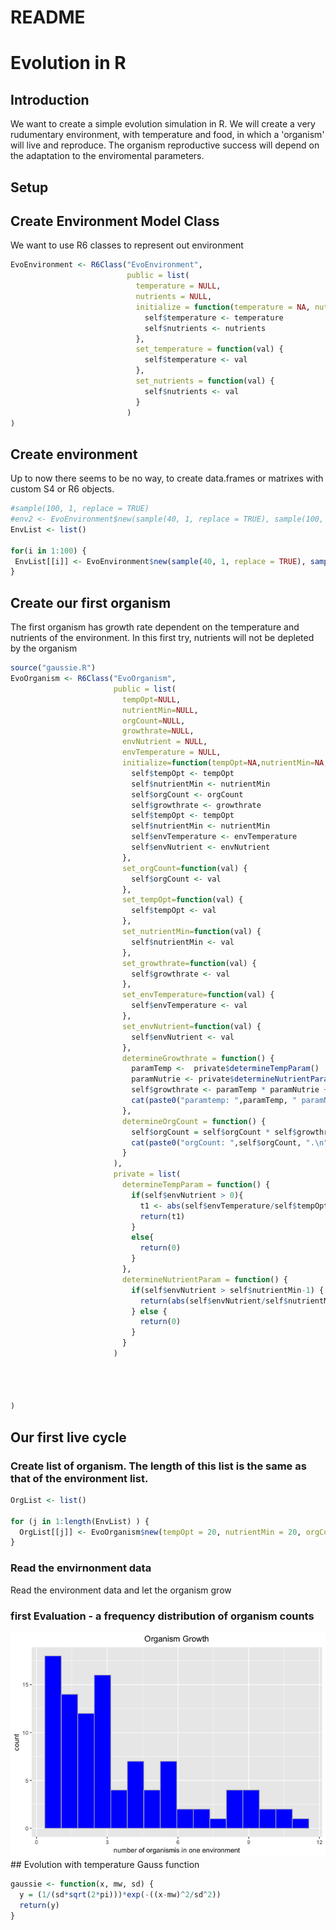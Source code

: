 README
================

Evolution in R
==============

Introduction
------------

We want to create a simple evolution simulation in R. We will create a very rudumentary environment, with temperature and food, in which a 'organism' will live and reproduce. The organism reproductive success will depend on the adaptation to the enviromental parameters.

Setup
-----

Create Environment Model Class
------------------------------

We want to use R6 classes to represent out environment

``` r
EvoEnvironment <- R6Class("EvoEnvironment",
                          public = list(
                            temperature = NULL,
                            nutrients = NULL,
                            initialize = function(temperature = NA, nutrients = NA) {
                              self$temperature <- temperature
                              self$nutrients <- nutrients
                            },
                            set_temperature = function(val) {
                              self$temperature <- val
                            },
                            set_nutrients = function(val) {
                              self$nutrients <- val
                            }
                          )
)
```

Create environment
------------------

Up to now there seems to be no way, to create data.frames or matrixes with custom S4 or R6 objects.

``` r
#sample(100, 1, replace = TRUE)
#env2 <- EvoEnvironment$new(sample(40, 1, replace = TRUE), sample(100, 1, replace = TRUE))
EnvList <- list()

for(i in 1:100) {
 EnvList[[i]] <- EvoEnvironment$new(sample(40, 1, replace = TRUE), sample(100, 1, replace = TRUE))
}
```

Create our first organism
-------------------------

The first organism has growth rate dependent on the temperature and nutrients of the environment. In this first try, nutrients will not be depleted by the organism

``` r
source("gaussie.R")
EvoOrganism <- R6Class("EvoOrganism",
                       public = list(
                         tempOpt=NULL,
                         nutrientMin=NULL,
                         orgCount=NULL,
                         growthrate=NULL,
                         envNutrient = NULL,
                         envTemperature = NULL,
                         initialize=function(tempOpt=NA,nutrientMin=NA,orgCount=NA,growthrate=NA, envTemperature=NA,envNutrient=NA){
                           self$tempOpt <- tempOpt
                           self$nutrientMin <- nutrientMin
                           self$orgCount <- orgCount
                           self$growthrate <- growthrate
                           self$tempOpt <- tempOpt
                           self$nutrientMin <- nutrientMin
                           self$envTemperature <- envTemperature
                           self$envNutrient <- envNutrient
                         },
                         set_orgCount=function(val) {
                           self$orgCount <- val
                         },
                         set_tempOpt=function(val) {
                           self$tempOpt <- val
                         },
                         set_nutrientMin=function(val) {
                           self$nutrientMin <- val
                         },
                         set_growthrate=function(val) {
                           self$growthrate <- val
                         },
                         set_envTemperature=function(val) {
                           self$envTemperature <- val
                         },
                         set_envNutrient=function(val) {
                           self$envNutrient <- val
                         },
                         determineGrowthrate = function() {
                           paramTemp <-  private$determineTempParam()
                           paramNutrie <- private$determineNutrientParam()
                           self$growthrate <- paramTemp * paramNutrie + 1
                           cat(paste0("paramtemp: ",paramTemp, " paramNutrie: ",paramNutrie,".\n"))
                         },
                         determineOrgCount = function() {
                           self$orgCount = self$orgCount * self$growthrate
                           cat(paste0("orgCount: ",self$orgCount, ".\n"))
                         }
                       ),
                       private = list(
                         determineTempParam = function() {
                           if(self$envNutrient > 0){
                             t1 <- abs(self$envTemperature/self$tempOpt)
                             return(t1)
                           }
                           else{
                             return(0)
                           }
                         },
                         determineNutrientParam = function() {
                           if(self$envNutrient > self$nutrientMin-1) {
                             return(abs(self$envNutrient/self$nutrientMin))
                           } else {
                             return(0)
                           }
                         }
                       )
                       
                       
                       
                       
)
```

Our first live cycle
--------------------

### Create list of organism. The length of this list is the same as that of the environment list.

``` r
OrgList <- list()

for (j in 1:length(EnvList) ) {
  OrgList[[j]] <- EvoOrganism$new(tempOpt = 20, nutrientMin = 20, orgCount = 1)
}
```

### Read the envirnonment data

Read the environment data and let the organism grow

### first Evaluation - a frequency distribution of organism counts

![](README_files/figure-markdown_github/org_growth_graph-1.png) \#\# Evolution with temperature Gauss function

``` r
gaussie <- function(x, mw, sd) {
  y = (1/(sd*sqrt(2*pi)))*exp(-((x-mw)^2/sd^2))
  return(y)
}
```
